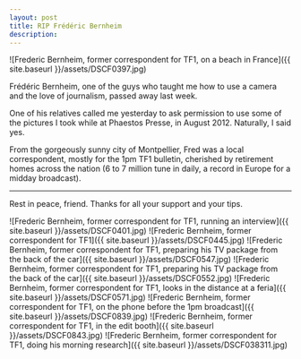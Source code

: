```yaml
---
layout: post
title: RIP Frédéric Bernheim
description:
---
```


![Frederic Bernheim, former correspondent for TF1, on a beach in France]({{ site.baseurl }}/assets/DSCF0397.jpg)

Frédéric Bernheim, one of the guys who taught me how to use a camera and the love of journalism, passed away last week.

One of his relatives called me yesterday to ask permission to use some of the pictures I took while at Phaestos Presse, in August 2012. Naturally, I said yes.

From the gorgeously sunny city of Montpellier, Fred was a local correspondent, mostly for the 1pm TF1 bulletin, cherished by retirement homes across the nation (6 to 7 million tune in daily, a record in Europe for a midday broadcast).

---

Rest in peace, friend. Thanks for all your support and your tips.

![Frederic Bernheim, former correspondent for TF1, running an interview]({{ site.baseurl }}/assets/DSCF0401.jpg)
![Frederic Bernheim, former correspondent for TF1]({{ site.baseurl }}/assets/DSCF0445.jpg)
![Frederic Bernheim, former correspondent for TF1, preparing his TV package from the back of the car]({{ site.baseurl }}/assets/DSCF0547.jpg)
![Frederic Bernheim, former correspondent for TF1, preparing his TV package from the back of the car]({{ site.baseurl }}/assets/DSCF0552.jpg)
![Frederic Bernheim, former correspondent for TF1, looks in the distance at a feria]({{ site.baseurl }}/assets/DSCF0571.jpg)
![Frederic Bernheim, former correspondent for TF1, on the phone before the 1pm broadcast]({{ site.baseurl }}/assets/DSCF0839.jpg)
![Frederic Bernheim, former correspondent for TF1, in the edit booth]({{ site.baseurl }}/assets/DSCF0843.jpg)
![Frederic Bernheim, former correspondent for TF1, doing his morning research]({{ site.baseurl }}/assets/DSCF038311.jpg)

